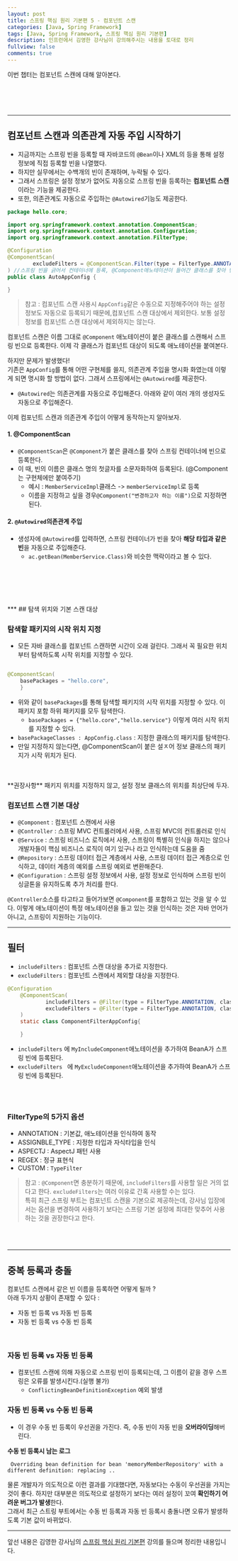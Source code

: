 ```yaml
---
layout: post
title: 스프링 핵심 원리 기본편 5 - 컴포넌트 스캔
categories: [Java, Spring Framework]
tags: [Java, Spring Framework, 스프링 핵심 원리 기본편]
description: 인프런에서 김영한 강사님이 강의해주시는 내용을 토대로 정리  
fullview: false
comments: true
---
```


이번 챕터는 컴포넌트 스캔에 대해 알아본다.
<br/>
<br/>
<br/>
<br/>
<br/>
***

## 컴포넌트 스캔과 의존관계 자동 주입 시작하기
* 지금까지는 스프링 빈을 등록할 때 자바코드의 `@Bean`이나 XML의 <bean> 등을 통해 설정 정보에 직접 등록할 빈을 나열했다.
* 하지만 실무에서는 수백개의 빈이 존재하며, 누락될 수 있다.
* 그래서 스프링은 설정 정보가 없어도 자동으로 스프링 빈을 등록하는 **컴포넌트 스캔**이라는 기능을 제공한다.
* 또한, 의존관계도 자동으로 주입하는 `@Autowired`기능도 제공한다.

```java
package hello.core;

import org.springframework.context.annotation.ComponentScan;
import org.springframework.context.annotation.Configuration;
import org.springframework.context.annotation.FilterType;

@Configuration
@ComponentScan(
        excludeFilters = @ComponentScan.Filter(type = FilterType.ANNOTATION,classes = Configuration.class)
) //스프링 빈을 긁어서 컨테이너에 등록, @Component애노테이션이 들어간 클래스를 찾아 빈으로 등록한다.
public class AutoAppConfig {

}

```
> 참고 : 컴포넌트 스캔 사용시 `AppConfig`같은 수동으로 지정해주어야 하는 설정 정보도 자동으로 등록되기 때문에,컴포넌트 스캔 대상에서 제외한다. 보통 설정 정보를 컴포넌트 스캔 대상에서 제외하지는 않는다.

컴포넌트 스캔은 이름 그대로 `@Component` 애노테이션이 붙은 클래스를 스캔해서 스프링 빈으로 등록한다. 이제 각 클래스가 컴포넌트 대상이 되도록 애노테이션을 붙여본다.

하지만 문제가 발생했다!  
기존은 `AppConfig`를 통해 어떤 구현체를 쓸지, 의존관계 주입을 명시화 화였는데 이렇게 되면 명시화 할 방법이 없다. 그래서 스프링에서는 `@Autowired`를 제공한다.  
* `@Autowired`는 의존관계를 자동으로 주입해준다. 아래와 같이 여러 개의 생성자도 자동으로 주입해준다.

이제 컴포넌트 스캔과 의존관계 주입이 어떻게 동작하는지 알아보자.
#### 1. @ComponentScan
* `@ComponentScan`은 `@Component`가 붙은 클래스를 찾아 스프링 컨테이너에 빈으로 등록한다.
* 이 때, 빈의 이름은 클래스 명의 첫글자를 소문자화하여 등록된다.  (@Component는 구현체에만 붙여주기)
	* 예시 : `MemberServiceImpl`클래스 -> `memberServiceImpl`로 등록
	*  이름을 지정하고 싶을 경우`@Component("변경하고자 하는 이름")`으로 지정하면 된다.  

#### 2. `@Autowired`의존관계 주입
* 생성자에 `@Autowired`를 입력하면, 스프링 컨테이너가 빈을 찾아 **해당 타입과 같은 빈**을 자동으로 주입해준다.
	* `ac.getBean(MemberService.Class)`와 비슷한 맥락이라고 볼 수 있다.

<br/>
<br/>
<br/>
<br/>
<br/>
***
## 탐색 위치와 기본 스캔 대상

### 탐색할 패키지의 시작 위치 지정
* 모든 자바 클래스를 컴포넌트 스캔하면 시간이 오래 걸린다. 그래서 꼭 필요한 위치부터 탐색하도록 시작 위치를 지정할 수 있다.

```java

@ComponentScan(
	basePackages = "hello.core",
	}

```

* 위와 같이 `basePackages`를 통해 탐색할 패키지의 시작 위치를 지정할 수 있다. 이 패키지 포함 하위 패키지를 모두 탐색한다.
	* `basePackages = {"hello.core","hello.service"}` 이렇게 여러 시작 위치를 지정할 수 있다.
* `basePackageClasses : AppConfig.class` : 지정한 클래스의 패키지를 탐색한다.
* 만일 지정하지 않는다면, @ComponentScan이 붙은 설ㅈ어 정보 클래스의 패키지가 시작 위치가 된다.
<br/>
<br/>
**권장사항**  
패키지 위치를 지정하지 않고, 설정 정보 클래스의 위치를 최상단에 두자.


### 컴포넌트 스캔 기본 대상
* `@Component` : 컴포넌트 스캔에서 사용
* `@Controller` : 스프링 MVC 컨트롤러에서 사용, 스프링 MVC의 컨트롤러로 인식
* `@Service` : 스프링 비즈니스 로직에서 사용, 스프링이 특별히 인식을 하지는 않으나 개발자들이 핵심 비즈니스 로직이 여기 있구나 라고 인식하는데 도움을 줌
* `@Repository` : 스프링 데이터 접근 계층에서 사용, 스프링 데이터 접근 계층으로 인식하고, 데이터 계층의 예외를 스프링 예외로 변환해준다.
* `@Configuration` : 스프링 설정 정보에서 사용, 설정 정보로 인식하며 스프링 빈이 싱글톤을 유지하도록 추가 처리를 한다.

`@Controller`소스를 타고타고 들어가보면 `@Component`를 포함하고 있는 것을 알 수 있다. 이렇게 애노테이션이 특정 애노테이션을 들고 있는 것을 인식하는 것은 자바 언어가 아니고, 스프링이 지원하는 기능이다.  


***
## 필터

* `includeFilters` : 컴포넌트 스캔 대상을 추가로 지정한다.
* `excludeFilters` : 컴포넌트 스캔에서 제외할 대상을 지정한다.

```java
@Configuration
    @ComponentScan(
            includeFilters = @Filter(type = FilterType.ANNOTATION, classes = MyIncludeComponent.class),
            excludeFilters = @Filter(type = FilterType.ANNOTATION, classes = MyExcludeComponent.class)
    )
    static class ComponentFilterAppConfig{

    }

```
* `includeFilters` 에 `MyIncludeComponent`애노테이션을 추가하여 BeanA가 스프링 빈에 등록된다.
* `excludeFilters ` 에 `MyExcludeComponent`애노테이션을 추가하여 BeanA가 스프링 빈에 등록된다.
<br/>
<br/>

### FilterType의 5가지 옵션
* ANNOTATION : 기본값, 애노테이션을 인식하여 동작
* ASSIGNBLE_TYPE : 지정한 타입과 자식타입을 인식
* ASPECTJ : AspectJ 패턴 사용
* REGEX : 정규 표현식
* CUSTOM : `TypeFilter`

> 참고 : `@Component`면 충분하기 때문에, `includeFilters`를 사용할 일은 거의 없다고 한다. `excludeFilters`는 여러 이유로 간혹 사용할 수는 있다.  
> 특히 최근 스프링 부트는 컴포넌트 스캔을 기본으로 제공하는데, 강사님 입장에서는 옵션을 변경하여 사용하기 보다는 스프링 기본 설정에 최대한 맞추어 사용하는 것을 권장한다고 한다.
 
<br/>
<br/>

***
## 중복 등록과 충돌
컴포넌트 스캔에서 같은 빈 이름을 등록하면 어떻게 될까 ?   
아래 두가지 상황이 존재할 수 있다 :
* 자동 빈 등록 vs 자동 빈 등록
* 자동 빈 등록 vs 수동 빈 등록

<br/>

### 자동 빈 등록 vs 자동 빈 등록 
* 컴포넌트 스캔에 의해 자동으로 스프링 빈이 등록되는데, 그 이름이 같을 경우 스프링은 오류를 발생시킨다.(실행 불가)
	* 	`ConflictingBeanDefinitionException` 예외 발생

### 자동 빈 등록 vs 수동 빈 등록
* 이 경우 수동 빈 등록이 우선권을 가진다. 즉, 수동 빈이 자동 빈을 **오버라이딩**해버린다.

**수동 빈 등록시 남는 로그**

```
 Overriding bean definition for bean 'memoryMemberRepository' with a different definition: replacing ..
```
물론 개발자가 의도적으로 이런 결과를 기대했다면, 자동보다는 수동이 우선권을 가지는 것이 좋다. 하지만 대부분은 의도적으로 설정하기 보다는 여러 설정이 꼬여 **확인하기 어려운 버그가 발생**한다.  
그래서 최근 스트링 부트에서는 수동 빈 등록과 자동 빈 등록시 충돌나면 오류가 발생하도록 기본 값이 바뀌었다.


***

앞선 내용은 김영한 강사님의 [스프링 핵심 원리 기본편](https://www.inflearn.com/course/%EC%8A%A4%ED%94%84%EB%A7%81-%ED%95%B5%EC%8B%AC-%EC%9B%90%EB%A6%AC-%EA%B8%B0%EB%B3%B8%ED%8E%B8) 강의를 들으며 정리한 내용입니다.  


